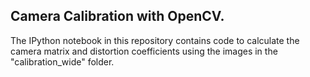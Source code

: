 ## Camera Calibration with OpenCV.

The IPython notebook in this repository contains code to calculate the camera matrix and distortion coefficients using the images in the "calibration_wide" folder.
